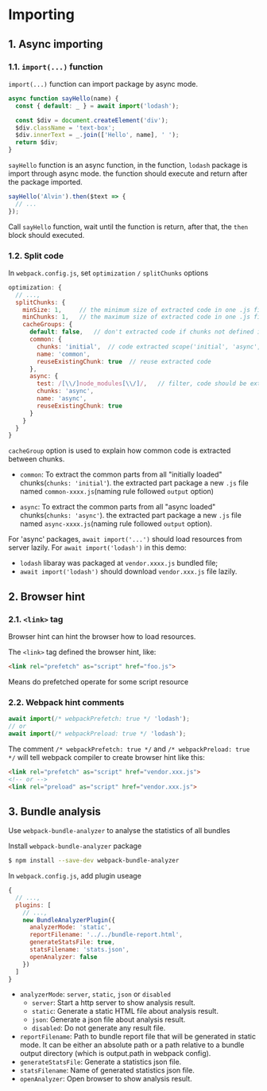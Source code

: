 # Importing

## 1. Async importing

### 1.1. `import(...)` function

`import(...)` function can import package by async mode.

```javascript
async function sayHello(name) {
  const { default: _ } = await import('lodash');

  const $div = document.createElement('div');
  $div.className = 'text-box';
  $div.innerText = _.join(['Hello', name], ' ');
  return $div;
}
```

`sayHello` function is an async function, in the function, `lodash` package is import through async mode. the function should execute and return after the package imported.

```javascript
sayHello('Alvin').then($text => {
  // ...
});
```

Call `sayHello` function, wait until the function is return, after that, the `then` block should executed.

### 1.2. Split code

In `webpack.config.js`, set `optimization` `/` `splitChunks` options

```javascript
optimization: {
  // ...,
  splitChunks: {
    minSize: 1,     // the minimum size of extracted code in one .js file
    minChunks: 1,   // the maximum size of extracted code in one .js file
    cacheGroups: {
      default: false,   // don't extracted code if chunks not defined in 'cacheGroups'
      common: {
        chunks: 'initial',  // code extracted scope('initial', 'async', 'all')
        name: 'common',
        reuseExistingChunk: true  // reuse extracted code
      },
      async: {
        test: /[\\/]node_modules[\\/]/,   // filter, code should be extracted from 'node_modules' folder
        chunks: 'async',
        name: 'async',
        reuseExistingChunk: true
      }
    }
  }
}
```

`cacheGroup` option is used to explain how common code is extracted between chunks.

- `common`: To extract the common parts from all "initially loaded" chunks(`chunks: 'initial'`). the extracted part package a new `.js` file named `common-xxxx.js`(naming rule followed `output` option)

- `async`: To extract the common parts from all "async loaded" chunks(`chunks: 'async'`). the extracted part package a new `.js` file named `async-xxxx.js`(naming rule followed `output` option).

For 'async' packages, `await import('...')` should load resources from server lazily. For `await import('lodash')` in this demo:

- `lodash` libaray was packaged at `vendor.xxxx.js` bundled file;
- `await import('lodash')` should download `vendor.xxx.js` file lazily.

## 2. Browser hint

### 2.1. `<link>` tag

Browser hint can hint the browser how to load resources.

The `<link>` tag defined the browser hint, like:

```html
<link rel="prefetch" as="script" href="foo.js">
```

Means do prefetched operate for some script resource

### 2.2. Webpack hint comments

```javascript
await import(/* webpackPrefetch: true */ 'lodash');
// or
await import(/* webpackPreload: true */ 'lodash');
```

The comment `/* webpackPrefetch: true */` and `/* webpackPreload: true */` will tell webpack compiler to create browser hint like this:

```html
<link rel="prefetch" as="script" href="vendor.xxx.js">
<!-- or -->
<link rel="preload" as="script" href="vendor.xxx.js">
```

## 3. Bundle analysis

Use `webpack-bundle-analyzer` to analyse the statistics of all bundles

Install `webpack-bundle-analyzer` package

```bash
$ npm install --save-dev webpack-bundle-analyzer
```

In `webpack.config.js`, add plugin useage

```javascript
{
  // ...,
  plugins: [
    // ...,
    new BundleAnalyzerPlugin({
      analyzerMode: 'static',
      reportFilename: '../../bundle-report.html',
      generateStatsFile: true,
      statsFilename: 'stats.json',
      openAnalyzer: false
    })
  ]
}
```

- `analyzerMode`: `server`, `static`, `json` or `disabled`
  - `server`: Start a http server to show analysis result.
  - `static`: Generate a static HTML file about analysis result.
  - `json`: Generate a json file about analysis result.
  - `disabled`: Do not generate any result file.
- `reportFilename`: Path to bundle report file that will be generated in static mode. It can be either an absolute path or a path relative to a bundle output directory (which is output.path in webpack config).
- `generateStatsFile`: Generate a statistics json file.
- `statsFilename`: Name of generated statistics json file.
- `openAnalyzer`: Open browser to show analysis result.
